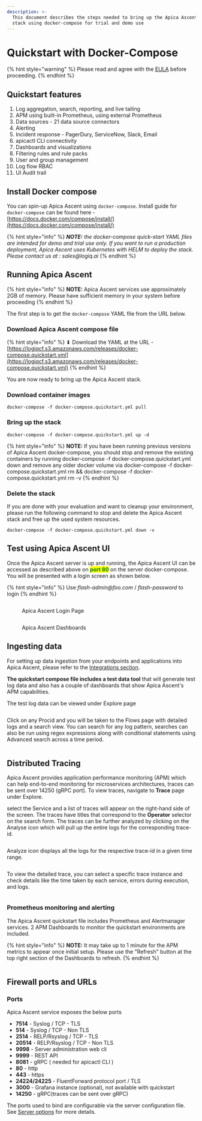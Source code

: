 ```yaml
---
description: >-
  This document describes the steps needed to bring up the Apica Ascent observability
  stack using docker-compose for trial and demo use
---
```


# Quickstart with Docker-Compose

{% hint style="warning" %}
Please read and agree with the [EULA](https://docs.logiq.ai/eula/eula) before proceeding.
{% endhint %}

## Quickstart features

1. Log aggregation, search, reporting, and live tailing
2. APM using built-in Prometheus, using external Prometheus
3. Data sources - 21 data source connectors
4. Alerting
5. Incident response - PagerDury, ServiceNow, Slack, Email
6. apicactl CLI connectivity
7. Dashboards and visualizations
8. Filtering rules and rule packs
9. User and group management
10. Log flow RBAC
11. UI Audit trail

## Install Docker compose

You can spin-up Apica Ascent using `docker-compose`. Install guide for `docker-compose` can be found here - [https://docs.docker.com/compose/install/](https://docs.docker.com/compose/install/)

{% hint style="info" %}
_**NOTE:** the docker-compose quick-start YAML files are intended for demo and trial use only. If you want to run a production deployment, Apica Ascent uses Kubernetes with HELM to deploy the stack. Please contact us at : sales@logiq.ai_
{% endhint %}

## Running Apica Ascent

{% hint style="info" %}
**NOTE:** Apica Ascent services use approximately 2GB of memory. Please have sufficient memory in your system before proceeding
{% endhint %}

The first step is to get the `docker-compose` YAML file from the URL below.

### Download Apica Ascent compose file

{% hint style="info" %}
⬇ Download the YAML at the URL - [https://logiqcf.s3.amazonaws.com/releases/docker-compose.quickstart.yml](https://logiqcf.s3.amazonaws.com/releases/docker-compose.quickstart.yml)
{% endhint %}

You are now ready to bring up the Apica Ascent stack.

### Download container images

```
docker-compose -f docker-compose.quickstart.yml pull
```

### Bring up the stack

```
docker-compose -f docker-compose.quickstart.yml up -d
```

{% hint style="info" %}
**NOTE:** If you have been running previous versions of Apica Ascent docker-compose, you should stop and remove the existing containers by running docker-compose -f docker-compose.quickstart.yml down and remove any older docker volume via docker-compose -f docker-compose.quickstart.yml rm && docker-compose -f docker-compose.quickstart.yml rm -v
{% endhint %}

### Delete the stack

If you are done with your evaluation and want to cleanup your environment, please run the following command to stop and delete the Apica Ascent stack and free up the used system resources.

```
docker-compose -f docker-compose.quickstart.yml down -v
```

## Test using Apica Ascent UI

Once the Apica Ascent server is up and running, the Apica Ascent UI can be accessed as described above on <mark style="color:green;">**port 80**</mark> on the server docker-compose. You will be presented with a login screen as shown below.

{% hint style="info" %}
Use _flash-admin@foo.com_ / _flash-password_ to login
{% endhint %}

<figure><img src="../.gitbook/assets/Screen Shot 2022-03-19 at 8.11.14 AM.png" alt=""><figcaption><p>Apica Ascent Login Page</p></figcaption></figure>

<figure><img src="../.gitbook/assets/image (1).png" alt=""><figcaption><p>Apica Ascent Dashboards</p></figcaption></figure>

## Ingesting data

For setting up data ingestion from your endpoints and applications into Apica Ascent, please refer to the [Integrations section](../integrations/overview/).

**The quickstart compose file includes a test data tool** that will generate test log data and also has a couple of dashboards that show Apica Ascent's APM capabilities.

The test log data can be viewed under Explore page&#x20;

<figure><img src="../.gitbook/assets/image (1) (3).png" alt=""><figcaption></figcaption></figure>

Click on any Procid and you will be taken to the Flows page with detailed logs and a search view. You can search for any log pattern, searches can also be run using regex expressions along with conditional statements using Advanced search across a time period.

<figure><img src="../.gitbook/assets/image (2) (4).png" alt=""><figcaption></figcaption></figure>

## Distributed Tracing

Apica Ascent provides application performance monitoring (APM) which can help end-to-end monitoring for microservices architectures, traces can be sent over 14250 (gRPC port). To view traces, navigate to **Trace** page under Explore.&#x20;

select the Service and a list of traces will appear on the right-hand side of the screen. The traces have titles that correspond to the **Operator** selector on the search form. The traces can be further analyzed by clicking on the Analyse icon which will pull up the entire logs for the corresponding trace-id.

<figure><img src="../.gitbook/assets/image (3) (3) (1).png" alt=""><figcaption></figcaption></figure>

Analyze icon displays all the logs for the respective trace-id in a given time range.

<figure><img src="../.gitbook/assets/image (4) (1) (1).png" alt=""><figcaption></figcaption></figure>

To view the detailed trace, you can select a specific trace instance and check details like the time taken by each service, errors during execution, and logs.

<figure><img src="../.gitbook/assets/image (5).png" alt=""><figcaption></figcaption></figure>

### Prometheus monitoring and alerting

The Apica Ascent quickstart file includes Prometheus and Alertmanager services. 2 APM Dashboards to monitor the quickstart environments are included.

{% hint style="info" %}
**NOTE:** It may take up to 1 minute for the APM metrics to appear once initial setup. Please use the "Refresh" button at the top right section of the Dashboards to refresh.
{% endhint %}

<figure><img src="../.gitbook/assets/Screen Shot 2022-03-19 at 11.40.31 AM (1).png" alt=""><figcaption></figcaption></figure>

## Firewall ports and URLs

### Ports

Apica Ascent service exposes the below ports

* **7514** - Syslog / TCP - TLS
* **514** - Syslog / TCP - Non TLS
* **2514** - RELP/Rsyslog / TCP - TLS
* **20514** - RELP/Rsyslog / TCP - Non TLS
* **9998** - Server administration web cli
* **9999** - REST API
* **8081** - gRPC ( needed for apicactl CLI )
* **80** - http
* **443** - https
* **24224/24225** - FluentForward protocol port / TLS
* **3000** - Grafana instance (optional), not available with quickstart
* **14250** - gRPC(traces can be sent over gRPC)

The ports used to bind are configurable via the server configuration file. See [Server options](broken-reference) for more details.
